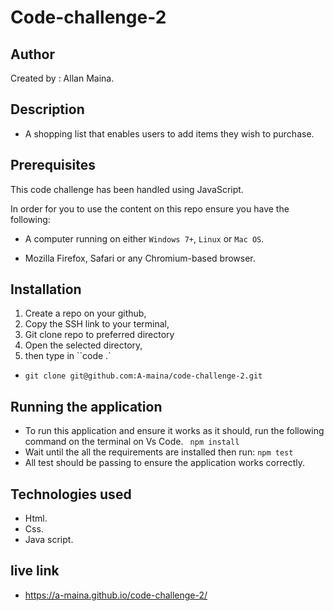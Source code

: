 # Code-challenge-2

## Author

Created by : Allan Maina.

## Description

- A shopping list that enables users to add items they wish to purchase.

## Prerequisites

This code challenge has been handled using JavaScript.

In order for you to use the content on this repo ensure you have the following:

- A computer running on either `Windows 7+`, `Linux` or `Mac OS`.

- Mozilla Firefox, Safari or any Chromium-based browser.

## Installation

1. Create a repo on your github,
2. Copy the SSH link to your terminal,
3. Git clone repo to preferred directory
4. Open the selected directory,
5. then type in ``code .`
-     git clone git@github.com:A-maina/code-challenge-2.git 

## Running the application

- To run this application and ensure it works as it should, run the following command on the terminal on Vs Code.
  ` npm install` 
- Wait until the all the requirements are installed then run:
  `npm test`
- All test should be passing to ensure the application works correctly.

## Technologies used

- Html.
- Css.
- Java script.

## live link

- https://a-maina.github.io/code-challenge-2/
